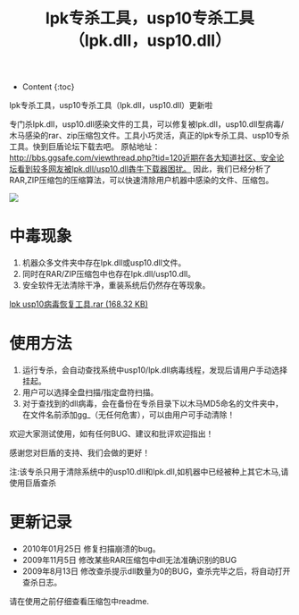 ﻿---
layout:		post
category:	"program"
title:		"lpk专杀工具，usp10专杀工具（lpk.dll，usp10.dll）"
tags:		[]
---
- Content
{:toc}


lpk专杀工具，usp10专杀工具（lpk.dll，usp10.dll）更新啦

专门杀lpk.dll，usp10.dll感染文件的工具，可以修复被lpk.dll，usp10.dll型病毒/木马感染的rar、zip压缩包文件。工具小巧灵活，真正的lpk专杀工具、usp10专杀工具。快到巨盾论坛下载去吧。
原帖地址：http://bbs.ggsafe.com/viewthread.php?tid=120近期在各大知道社区、安全论坛看到较多网友被lpk.dll/usp10.dll犇牛下载器困扰。
因此，我们已经分析了RAR,ZIP压缩包的压缩算法，可以快速清除用户机器中感染的文件、压缩包。

![](http://hiphotos.baidu.com/asmcvc/pic/item/5003e80a8fc6c00cb1351db7.jpg)


# 中毒现象

1. 机器众多文件夹中存在lpk.dll或usp10.dll文件。
2. 同时在RAR/ZIP压缩包中也存在lpk.dll/usp10.dll。
3. 安全软件无法清除干净，重装系统后仍然存在等现象。

[lpk usp10病毒恢复工具.rar (168.32 KB) ](http://update.ggsafe.com/download/lpkKiller.zip)


# 使用方法
1. 运行专杀，会自动查找系统中usp10/lpk.dll病毒线程，发现后请用户手动选择挂起。
2. 用户可以选择全盘扫描/指定盘符扫描。
3. 对于查找到的dll病毒，会在备份在专杀目录下以木马MD5命名的文件夹中，在文件名前添加gg_（无任何危害），可以由用户可手动清除！

欢迎大家测试使用，如有任何BUG、建议和批评欢迎指出！

感谢您对巨盾的支持、我们会做的更好！

注:该专杀只用于清除系统中的usp10.dll和lpk.dll,如机器中已经被种上其它木马,请使用巨盾查杀


# 更新记录
- 2010年01月25日 修复扫描崩溃的bug。
- 2009年11月5日 修改某些RAR压缩包中dll无法准确识别的BUG
- 2009年8月13日 修改查杀提示dll数量为0的BUG，查杀完毕之后，将自动打开查杀日志。

请在使用之前仔细查看压缩包中readme.